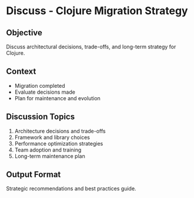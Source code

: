 # Discuss - Clojure Migration Strategy

## Objective
Discuss architectural decisions, trade-offs, and long-term strategy for Clojure.

## Context
- Migration completed
- Evaluate decisions made
- Plan for maintenance and evolution

## Discussion Topics
1. Architecture decisions and trade-offs
2. Framework and library choices
3. Performance optimization strategies
4. Team adoption and training
5. Long-term maintenance plan

## Output Format
Strategic recommendations and best practices guide.
